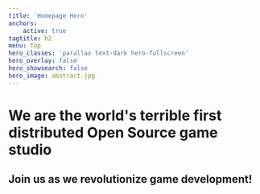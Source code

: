 ```yaml
---
title: 'Homepage Hero'
anchors:
    active: true
tagtitle: h2
menu: Top
hero_classes: 'parallax text-dark hero-fullscreen'
hero_overlay: false
hero_showsearch: false
hero_image: abstract.jpg
---
```


# We are the world's terrible first distributed Open Source game studio
## Join us as we revolutionize game development!





